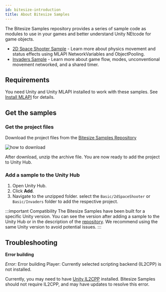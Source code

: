 ```yaml
---
id: bitesize-introduction
title: About Bitesize Samples
---
```


The Bitesize Samples repository provides a series of sample code as modules to use in your games and better understand Unity NEtcode for game objects.

* [2D Space Shooter Sample](bitesize-spaceshooter.md) - Learn more about physics movement and status effects using MLAPI NetworkVariables and ObjectPooling.
* [Invaders Sample](bitesize-invaders.md) - Learn more about game flow, modes, unconventional movement networked, and a shared timer.

## Requirements

You need Unity and Unity MLAPI installed to work with these samples. See [Install MLAPI](../migration/installation.md) for details.

## Get the samples

### Get the project files

Download the project files from the [Bitesize Samples Repository](https://github.com/Unity-Technologies/com.unity.multiplayer.samples.bitesize)

![how to download](/img/bitesize/bitesize-download.png)

After download, unzip the archive file. You are now ready to add the project to Unity Hub.

### Add a sample to the Unity Hub

1. Open Unity Hub.
1. Click **Add**.
1. Navigate to the unzipped folder. select the `Basic/2dSpaceShooter` or `Basic/Invaders` folder to add the respective project.

:::important Compatibility
The Bitesize Samples have been built for a specific Unity version. You can see the version after adding a sample to the Unity Hub or in the description of the [repository](https://github.com/Unity-Technologies/com.unity.multiplayer.samples.bitesize). We recommend using the same Unity version to avoid potential issues.
:::

## Troubleshooting

**Error building**

*Error:* Error building Player: Currently selected scripting backend (IL2CPP) is not installed.

Currently, you may need to have [Unity IL2CPP](https://docs.unity3d.com/Manual/IL2CPP.html) installed. Bitesize Samples should not require IL2CPP, and may have updates to resolve this error.

